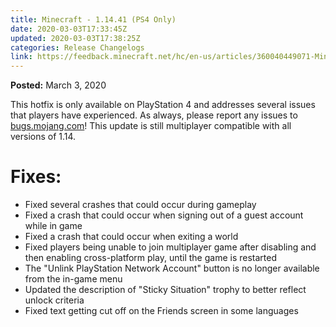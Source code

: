 ```yaml
---
title: Minecraft - 1.14.41 (PS4 Only)
date: 2020-03-03T17:33:45Z
updated: 2020-03-03T17:38:25Z
categories: Release Changelogs
link: https://feedback.minecraft.net/hc/en-us/articles/360040449071-Minecraft-1-14-41-PS4-Only-
---
```


**Posted:** March 3, 2020

This hotfix is only available on PlayStation 4 and addresses several issues that players have experienced. As always, please report any issues to [bugs.mojang.com](https://bugs.mojang.com/)! This update is still multiplayer compatible with all versions of 1.14.

# **Fixes:**

- Fixed several crashes that could occur during gameplay
- Fixed a crash that could occur when signing out of a guest account while in game
- Fixed a crash that could occur when exiting a world
- Fixed players being unable to join multiplayer game after disabling and then enabling cross-platform play, until the game is restarted
- The "Unlink PlayStation Network Account" button is no longer available from the in-game menu
- Updated the description of "Sticky Situation" trophy to better reflect unlock criteria
- Fixed text getting cut off on the Friends screen in some languages
